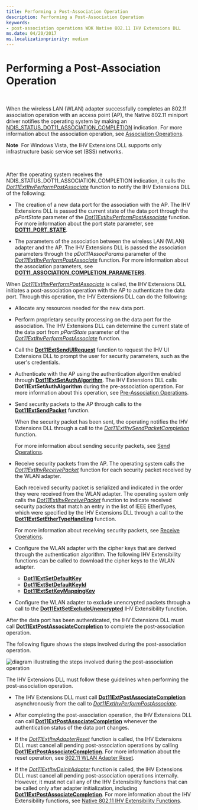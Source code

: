 ```yaml
---
title: Performing a Post-Association Operation
description: Performing a Post-Association Operation
keywords:
- post-association operations WDK Native 802.11 IHV Extensions DLL
ms.date: 04/20/2017
ms.localizationpriority: medium
---
```


# Performing a Post-Association Operation




 

When the wireless LAN (WLAN) adapter successfully completes an 802.11 association operation with an access point (AP), the Native 802.11 miniport driver notifies the operating system by making an [NDIS\_STATUS\_DOT11\_ASSOCIATION\_COMPLETION](/previous-versions/windows/hardware/wireless/ndis-status-dot11-association-completion) indication. For more information about the association operation, see [Association Operations](/previous-versions/windows/hardware/wireless/association-operations).

**Note**  For Windows Vista, the IHV Extensions DLL supports only infrastructure basic service set (BSS) networks.

 

After the operating system receives the NDIS\_STATUS\_DOT11\_ASSOCIATION\_COMPLETION indication, it calls the [*Dot11ExtIhvPerformPostAssociate*](/windows-hardware/drivers/ddi/wlanihv/nc-wlanihv-dot11extihv_perform_post_associate) function to notify the IHV Extensions DLL of the following:

-   The creation of a new data port for the association with the AP. The IHV Extensions DLL is passed the current state of the data port through the *pPortState* parameter of the [*Dot11ExtIhvPerformPostAssociate*](/windows-hardware/drivers/ddi/wlanihv/nc-wlanihv-dot11extihv_perform_post_associate) function. For more information about the port state parameter, see [**DOT11\_PORT\_STATE**](/windows-hardware/drivers/ddi/wlclient/ns-wlclient-_dot11_port_state).

-   The parameters of the association between the wireless LAN (WLAN) adapter and the AP. The IHV Extensions DLL is passed the association parameters through the *pDot11AssocParams* parameter of the [*Dot11ExtIhvPerformPostAssociate*](/windows-hardware/drivers/ddi/wlanihv/nc-wlanihv-dot11extihv_perform_post_associate) function. For more information about the association parameters, see [**DOT11\_ASSOCIATION\_COMPLETION\_PARAMETERS**](/windows-hardware/drivers/ddi/windot11/ns-windot11-dot11_association_completion_parameters).

When [*Dot11ExtIhvPerformPostAssociate*](/windows-hardware/drivers/ddi/wlanihv/nc-wlanihv-dot11extihv_perform_post_associate) is called, the IHV Extensions DLL initiates a post-association operation with the AP to authenticate the data port. Through this operation, the IHV Extensions DLL can do the following:

-   Allocate any resources needed for the new data port.

-   Perform proprietary security processing on the data port for the association. The IHV Extensions DLL can determine the current state of the data port from *pPortState* parameter of the [*Dot11ExtIhvPerformPostAssociate*](/windows-hardware/drivers/ddi/wlanihv/nc-wlanihv-dot11extihv_perform_post_associate) function.

-   Call the [**Dot11ExtSendUIRequest**](/windows-hardware/drivers/ddi/wlanihv/nc-wlanihv-dot11ext_send_ui_request) function to request the IHV UI Extensions DLL to prompt the user for security parameters, such as the user's credentials.

-   Authenticate with the AP using the authentication algorithm enabled through [**Dot11ExtSetAuthAlgorithm**](/windows-hardware/drivers/ddi/wlanihv/nc-wlanihv-dot11ext_set_auth_algorithm). The IHV Extensions DLL calls **Dot11ExtSetAuthAlgorithm** during the pre-association operation. For more information about this operation, see [Pre-Association Operations](pre-association-operations.md).

-   Send security packets to the AP through calls to the [**Dot11ExtSendPacket**](/windows-hardware/drivers/ddi/wlanihv/nc-wlanihv-dot11ext_send_packet) function.

    When the security packet has been sent, the operating notifies the IHV Extensions DLL through a call to the [*Dot11ExtIhvSendPacketCompletion*](/windows-hardware/drivers/ddi/wlanihv/nc-wlanihv-dot11extihv_send_packet_completion) function.

    For more information about sending security packets, see [Send Operations](send-operations.md).

-   Receive security packets from the AP. The operating system calls the [*Dot11ExtIhvReceivePacket*](/windows-hardware/drivers/ddi/wlanihv/nc-wlanihv-dot11extihv_receive_packet) function for each security packet received by the WLAN adapter.

    Each received security packet is serialized and indicated in the order they were received from the WLAN adapter. The operating system only calls the [*Dot11ExtIhvReceivePacket*](/windows-hardware/drivers/ddi/wlanihv/nc-wlanihv-dot11extihv_receive_packet) function to indicate received security packets that match an entry in the list of IEEE EtherTypes, which were specified by the IHV Extensions DLL through a call to the [**Dot11ExtSetEtherTypeHandling**](/windows-hardware/drivers/ddi/wlanihv/nc-wlanihv-dot11ext_set_ethertype_handling) function.

    For more information about receiving security packets, see [Receive Operations](receive-operations.md).

-   Configure the WLAN adapter with the cipher keys that are derived through the authentication algorithm. The following IHV Extensibility functions can be called to download the cipher keys to the WLAN adapter.
    -   [**Dot11ExtSetDefaultKey**](/windows-hardware/drivers/ddi/wlanihv/nc-wlanihv-dot11ext_set_default_key)
    -   [**Dot11ExtSetDefaultKeyId**](/windows-hardware/drivers/ddi/wlanihv/nc-wlanihv-dot11ext_set_default_key_id)
    -   [**Dot11ExtSetKeyMappingKey**](/windows-hardware/drivers/ddi/wlanihv/nc-wlanihv-dot11ext_set_key_mapping_key)
-   Configure the WLAN adapter to exclude unencrypted packets through a call to the [**Dot11ExtSetExcludeUnencrypted**](/windows-hardware/drivers/ddi/wlanihv/nc-wlanihv-dot11ext_set_exclude_unencrypted) IHV Extensibility function.

After the data port has been authenticated, the IHV Extensions DLL must call [**Dot11ExtPostAssociateCompletion**](/windows-hardware/drivers/ddi/wlanihv/nc-wlanihv-dot11ext_post_associate_completion) to complete the post-association operation.

The following figure shows the steps involved during the post-association operation.

![diagram illustrating the steps involved during the post-association operation](images/ihv-ext-postassoc.png)

The IHV Extensions DLL must follow these guidelines when performing the post-association operation.

-   The IHV Extensions DLL must call [**Dot11ExtPostAssociateCompletion**](/windows-hardware/drivers/ddi/wlanihv/nc-wlanihv-dot11ext_post_associate_completion) asynchronously from the call to [*Dot11ExtIhvPerformPostAssociate*](/windows-hardware/drivers/ddi/wlanihv/nc-wlanihv-dot11extihv_perform_post_associate).

-   After completing the post-association operation, the IHV Extensions DLL can call [**Dot11ExtPostAssociateCompletion**](/windows-hardware/drivers/ddi/wlanihv/nc-wlanihv-dot11ext_post_associate_completion) whenever the authentication status of the data port changes.

-   If the [*Dot11ExtIhvAdapterReset*](/windows-hardware/drivers/ddi/wlanihv/nc-wlanihv-dot11extihv_adapter_reset) function is called, the IHV Extensions DLL must cancel all pending post-association operations by calling [**Dot11ExtPostAssociateCompletion**](/windows-hardware/drivers/ddi/wlanihv/nc-wlanihv-dot11ext_post_associate_completion). For more information about the reset operation, see [802.11 WLAN Adapter Reset](802-11-wlan-adapter-reset.md).

-   If the [*Dot11ExtIhvDeinitAdapter*](/windows-hardware/drivers/ddi/wlanihv/nc-wlanihv-dot11extihv_deinit_adapter) function is called, the IHV Extensions DLL must cancel all pending post-association operations internally. However, it must not call any of the IHV Extensibility functions that can be called only after adapter initialization, including [**Dot11ExtPostAssociateCompletion**](/windows-hardware/drivers/ddi/wlanihv/nc-wlanihv-dot11ext_post_associate_completion). For more information about the IHV Extensibility functions, see [Native 802.11 IHV Extensibility Functions](./native-802-11-ihv-extensibility-functions.md).

 

 
